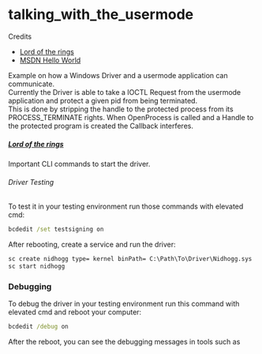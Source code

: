 # talking_with_the_usermode
Credits <br>
- [Lord of the rings](https://idov31.github.io/2022/07/14/lord-of-the-ring0-p1.html)
- [MSDN Hello World](https://learn.microsoft.com/en-us/windows-hardware/drivers/gettingstarted/writing-a-very-small-kmdf--driver)

Example on how a Windows Driver and a usermode application can communicate. <br>
Currently the Driver is able to take a IOCTL Request from the usermode application and protect a given pid from being terminated. <br>
This is done by stripping the handle to the protected process from its PROCESS_TERMINATE rights. When OpenProcess is called and a Handle to the protected program is created the Callback interferes.


##### [Lord of the rings](https://idov31.github.io/2022/07/14/lord-of-the-ring0-p1.html)
Important CLI commands to start the driver.

###### Driver Testing

To test it in your testing environment run those commands with elevated cmd:

```cmd
bcdedit /set testsigning on
```

After rebooting, create a service and run the driver:

```cmd
sc create nidhogg type= kernel binPath= C:\Path\To\Driver\Nidhogg.sys
sc start nidhogg
```

### Debugging

To debug the driver in your testing environment run this command with elevated cmd and reboot your computer:

```cmd
bcdedit /debug on
```

After the reboot, you can see the debugging messages in tools such as
